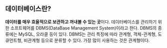 ## **데이터베이스란?**

**데이터를 매우 효율적으로 보관하고 꺼내볼 수 있는 곳**이다. 데이터베이스를 관리하기 위한 소프트웨어를 DBMS(DataBase Management System)이라고 한다. DBMS의 종류에는 MySQL, 오라클 등이 있다. DBMS는 관리 특징에 따라 관계형, 객체-관계형, 도큐먼트형, 비관계형 등으로 분류할 수 있다. 가장 많이 사용하는 것은 관계형이다.